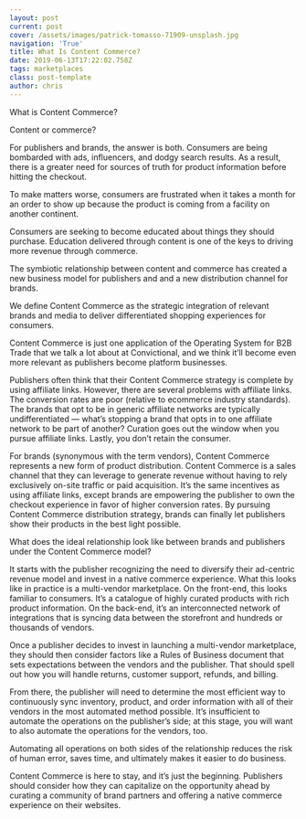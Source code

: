 ```yaml
---
layout: post
current: post
cover: /assets/images/patrick-tomasso-71909-unsplash.jpg
navigation: 'True'
title: What Is Content Commerce?
date: 2019-06-13T17:22:02.758Z
tags: marketplaces
class: post-template
author: chris
---
```

What is Content Commerce? 



Content or commerce? 



For publishers and brands, the answer is both. Consumers are being bombarded with ads, influencers, and dodgy search results. As a result, there is a greater need for sources of truth for product information before hitting the checkout. 



To make matters worse, consumers are frustrated when it takes a month for an order to show up because the product is coming from a facility on another continent. 



Consumers are seeking to become educated about things they should purchase. Education delivered through content is one of the keys to driving more revenue through commerce.  



The symbiotic relationship between content and commerce has created a new business model for publishers and and a new distribution channel for brands. 



We define Content Commerce as the strategic integration of relevant brands and media to deliver differentiated shopping experiences for consumers. 



Content Commerce is just one application of the Operating System for B2B Trade that we talk a lot about at Convictional, and we think it’ll become even more relevant as publishers become platform businesses. 



Publishers often think that their Content Commerce strategy is complete by using affiliate links. However, there are several problems with affiliate links. The conversion rates are poor (relative to ecommerce industry standards). The brands that opt to be in generic affiliate networks are typically undifferentiated — what’s stopping a brand that opts in to one affiliate network to be part of another? Curation goes out the window when you pursue affiliate links. Lastly, you don’t retain the consumer.



For brands (synonymous with the term vendors), Content Commerce represents a new form of product distribution. Content Commerce is a sales channel that they can leverage to generate revenue without having to rely exclusively on-site traffic or paid acquisition. It’s the same incentives as using affiliate links, except brands are empowering the publisher to own the checkout experience in favor of higher conversion rates. By pursuing Content Commerce distribution strategy, brands can finally let publishers show their products in the best light possible. 



What does the ideal relationship look like between brands and publishers under the Content Commerce model? 



It starts with the publisher recognizing the need to diversify their ad-centric revenue model and invest in a native commerce experience. What this looks like in practice is a multi-vendor marketplace. On the front-end, this looks familiar to consumers. It’s a catalogue of highly curated products with rich product information. On the back-end, it’s an interconnected network of integrations that is syncing data between the storefront and hundreds or thousands of vendors. 



Once a publisher decides to invest in launching a multi-vendor marketplace, they should then consider factors like a Rules of Business document that sets expectations between the vendors and the publisher. That should spell out how you will handle returns, customer support, refunds, and billing. 



From there, the publisher will need to determine the most efficient way to continuously sync inventory, product, and order information with all of their vendors in the most automated method possible. It’s insufficient to automate the operations on the publisher’s side; at this stage, you will want to also automate the operations for the vendors, too. 



Automating all operations on both sides of the relationship reduces the risk of human error, saves time, and ultimately makes it easier to do business. 



Content Commerce is here to stay, and it’s just the beginning. Publishers should consider how they can capitalize on the opportunity ahead by curating a community of brand partners and offering a native commerce experience on their websites.
